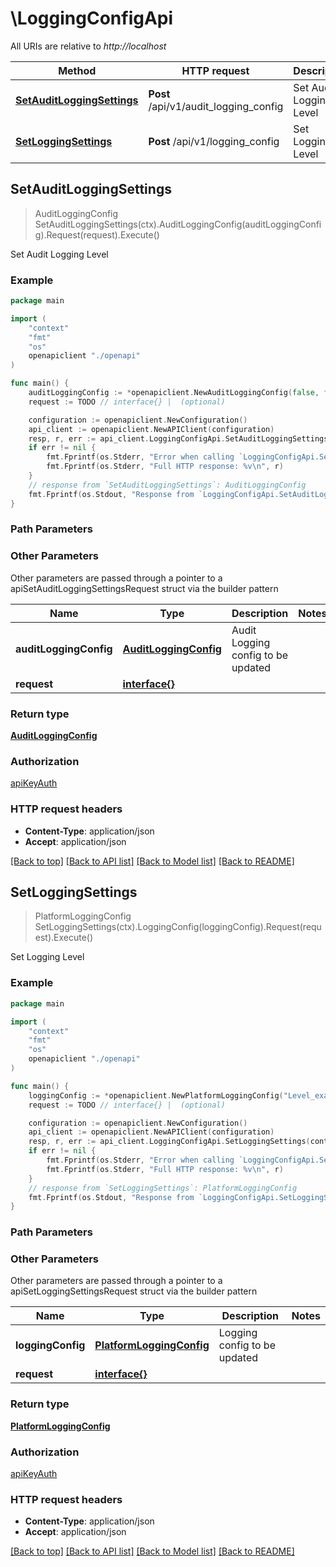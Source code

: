 # \LoggingConfigApi

All URIs are relative to *http://localhost*

Method | HTTP request | Description
------------- | ------------- | -------------
[**SetAuditLoggingSettings**](LoggingConfigApi.md#SetAuditLoggingSettings) | **Post** /api/v1/audit_logging_config | Set Audit Logging Level
[**SetLoggingSettings**](LoggingConfigApi.md#SetLoggingSettings) | **Post** /api/v1/logging_config | Set Logging Level



## SetAuditLoggingSettings

> AuditLoggingConfig SetAuditLoggingSettings(ctx).AuditLoggingConfig(auditLoggingConfig).Request(request).Execute()

Set Audit Logging Level

### Example

```go
package main

import (
    "context"
    "fmt"
    "os"
    openapiclient "./openapi"
)

func main() {
    auditLoggingConfig := *openapiclient.NewAuditLoggingConfig(false, false) // AuditLoggingConfig | Audit Logging config to be updated
    request := TODO // interface{} |  (optional)

    configuration := openapiclient.NewConfiguration()
    api_client := openapiclient.NewAPIClient(configuration)
    resp, r, err := api_client.LoggingConfigApi.SetAuditLoggingSettings(context.Background()).AuditLoggingConfig(auditLoggingConfig).Request(request).Execute()
    if err != nil {
        fmt.Fprintf(os.Stderr, "Error when calling `LoggingConfigApi.SetAuditLoggingSettings``: %v\n", err)
        fmt.Fprintf(os.Stderr, "Full HTTP response: %v\n", r)
    }
    // response from `SetAuditLoggingSettings`: AuditLoggingConfig
    fmt.Fprintf(os.Stdout, "Response from `LoggingConfigApi.SetAuditLoggingSettings`: %v\n", resp)
}
```

### Path Parameters



### Other Parameters

Other parameters are passed through a pointer to a apiSetAuditLoggingSettingsRequest struct via the builder pattern


Name | Type | Description  | Notes
------------- | ------------- | ------------- | -------------
 **auditLoggingConfig** | [**AuditLoggingConfig**](AuditLoggingConfig.md) | Audit Logging config to be updated | 
 **request** | [**interface{}**](interface{}.md) |  | 

### Return type

[**AuditLoggingConfig**](AuditLoggingConfig.md)

### Authorization

[apiKeyAuth](../README.md#apiKeyAuth)

### HTTP request headers

- **Content-Type**: application/json
- **Accept**: application/json

[[Back to top]](#) [[Back to API list]](../README.md#documentation-for-api-endpoints)
[[Back to Model list]](../README.md#documentation-for-models)
[[Back to README]](../README.md)


## SetLoggingSettings

> PlatformLoggingConfig SetLoggingSettings(ctx).LoggingConfig(loggingConfig).Request(request).Execute()

Set Logging Level

### Example

```go
package main

import (
    "context"
    "fmt"
    "os"
    openapiclient "./openapi"
)

func main() {
    loggingConfig := *openapiclient.NewPlatformLoggingConfig("Level_example", int32(123), "RolloverPattern_example") // PlatformLoggingConfig | Logging config to be updated
    request := TODO // interface{} |  (optional)

    configuration := openapiclient.NewConfiguration()
    api_client := openapiclient.NewAPIClient(configuration)
    resp, r, err := api_client.LoggingConfigApi.SetLoggingSettings(context.Background()).LoggingConfig(loggingConfig).Request(request).Execute()
    if err != nil {
        fmt.Fprintf(os.Stderr, "Error when calling `LoggingConfigApi.SetLoggingSettings``: %v\n", err)
        fmt.Fprintf(os.Stderr, "Full HTTP response: %v\n", r)
    }
    // response from `SetLoggingSettings`: PlatformLoggingConfig
    fmt.Fprintf(os.Stdout, "Response from `LoggingConfigApi.SetLoggingSettings`: %v\n", resp)
}
```

### Path Parameters



### Other Parameters

Other parameters are passed through a pointer to a apiSetLoggingSettingsRequest struct via the builder pattern


Name | Type | Description  | Notes
------------- | ------------- | ------------- | -------------
 **loggingConfig** | [**PlatformLoggingConfig**](PlatformLoggingConfig.md) | Logging config to be updated | 
 **request** | [**interface{}**](interface{}.md) |  | 

### Return type

[**PlatformLoggingConfig**](PlatformLoggingConfig.md)

### Authorization

[apiKeyAuth](../README.md#apiKeyAuth)

### HTTP request headers

- **Content-Type**: application/json
- **Accept**: application/json

[[Back to top]](#) [[Back to API list]](../README.md#documentation-for-api-endpoints)
[[Back to Model list]](../README.md#documentation-for-models)
[[Back to README]](../README.md)


